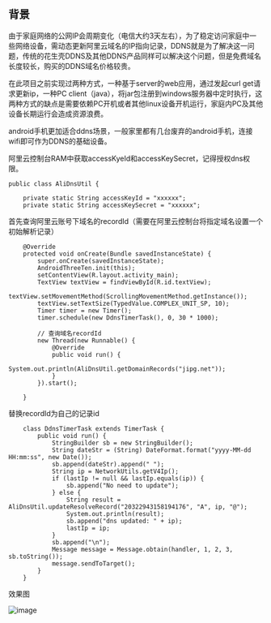 ## 背景
由于家庭网络的公网IP会周期变化（电信大约3天左右），为了稳定访问家庭中一些网络设备，需动态更新阿里云域名的IP指向记录，DDNS就是为了解决这一问题，传统的花生壳DDNS及其他DDNS产品同样可以解决这个问题，但是免费域名长度较长，购买的DDNS域名价格较贵。

在此项目之前实现过两种方式，一种基于server的web应用，通过发起curl get请求更新ip，一种PC client（java），将jar包注册到windows服务器中定时执行，这两种方式的缺点是需要依赖PC开机或者其他linux设备开机运行，家庭内PC及其他设备长期运行会造成资源浪费。

android手机更加适合ddns场景，一般家里都有几台废弃的android手机，连接wifi即可作为DDNS的基础设备。
  
  
  阿里云控制台RAM中获取accessKyeId和accessKeySecret，记得授权dns权限。
```
public class AliDnsUtil {

    private static String accessKeyId = "xxxxxx";
    private static String accessKeySecret = "xxxxxx";
```

首先查询阿里云账号下域名的recordId（需要在阿里云控制台将指定域名设置一个初始解析记录）

``` 
    @Override
    protected void onCreate(Bundle savedInstanceState) {
        super.onCreate(savedInstanceState);
        AndroidThreeTen.init(this);
        setContentView(R.layout.activity_main);
        TextView textView = findViewById(R.id.textView);
        textView.setMovementMethod(ScrollingMovementMethod.getInstance());
        textView.setTextSize(TypedValue.COMPLEX_UNIT_SP, 10);
        Timer timer = new Timer();
        timer.schedule(new DdnsTimerTask(), 0, 30 * 1000);

        // 查询域名recordId
        new Thread(new Runnable() {
            @Override
            public void run() {
                System.out.println(AliDnsUtil.getDomainRecords("jipg.net"));
            }
        }).start();

    }
```

替换recordId为自己的记录id
```
    class DdnsTimerTask extends TimerTask {
        public void run() {
            StringBuilder sb = new StringBuilder();
            String dateStr = (String) DateFormat.format("yyyy-MM-dd HH:mm:ss", new Date());
            sb.append(dateStr).append(" ");
            String ip = NetworkUtils.getV4Ip();
            if (lastIp != null && lastIp.equals(ip)) {
                sb.append("No need to update");
            } else {
                String result = AliDnsUtil.updateResolveRecord("20322943158194176", "A", ip, "@");
                System.out.println(result);
                sb.append("dns updated: " + ip);
                lastIp = ip;
            }
            sb.append("\n");
            Message message = Message.obtain(handler, 1, 2, 3, sb.toString());
            message.sendToTarget();
        }
    }
```

效果图

![image](https://cdn.foxxx.top/ddns.jpg)
